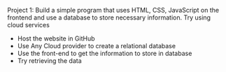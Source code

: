 Project 1: Build a simple program that uses HTML, CSS, JavaScript
on the frontend and use a database to store necessary information. Try using cloud services


* Host the website in GitHub
* Use Any Cloud provider to create a relational database
* Use the front-end to get the information to store in database
* Try retrieving the data
